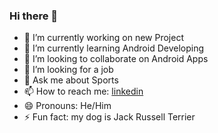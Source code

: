 ### Hi there 👋

- 🔭 I’m currently working on new Project
- 🌱 I’m currently learning Android Developing
- 👯 I’m looking to collaborate on Android Apps
- 🤔 I’m looking for a job
- 💬 Ask me about Sports
- 📫 How to reach me: [linkedin](https://www.linkedin.com/in/dzmitry-kandrykinski-a2b1b7171/)
- 😄 Pronouns: He/Him
- ⚡ Fun fact: my dog is Jack Russell Terrier

